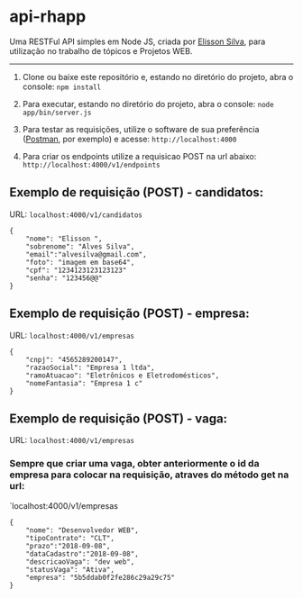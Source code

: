 # api-rhapp

Uma RESTFul API simples em Node JS, criada por [Elisson Silva](https://github.com/ElissonAlvesSilva), para utilização no trabalho de tópicos e Projetos WEB.

---

1) Clone ou baixe este repositório e, estando no diretório do projeto, abra o console: 
`npm install`

2) Para executar, estando no diretório do projeto, abra o console: 
`node app/bin/server.js`

3) Para testar as requisições, utilize o software de sua preferência ([Postman](https://chrome.google.com/webstore/detail/postman/fhbjgbiflinjbdggehcddcbncdddomop), por exemplo) e acesse:
`http://localhost:4000`

4) Para criar os endpoints utilize a requisicao POST na url abaixo:
`http://localhost:4000/v1/endpoints`

## Exemplo de requisição (POST) - candidatos:

URL:
`localhost:4000/v1/candidatos`

```
{
	"nome": "Elisson ",
	"sobrenome": "Alves Silva",
	"email":"alvesilva@gmail.com",
	"foto": "imagem em base64",
	"cpf": "1234123123123123"
	"senha": "123456@@"
} 
```

## Exemplo de requisição (POST) - empresa:

URL:
`localhost:4000/v1/empresas`

```
{
	"cnpj": "4565289200147",
	"razaoSocial": "Empresa 1 ltda",
	"ramoAtuacao": "Eletrônicos e Eletrodomésticos",
	"nomeFantasia": "Empresa 1 c"
}
```
## Exemplo de requisição (POST) - vaga:
URL:
`localhost:4000/v1/empresas`
### Sempre que criar uma vaga, obter anteriormente o id da empresa para colocar na requisição, atraves do método get na url:
`localhost:4000/v1/empresas


```
{
	"nome": "Desenvolvedor WEB",
	"tipoContrato": "CLT",
	"prazo":"2018-09-08",
	"dataCadastro":"2018-09-08",
	"descricaoVaga": "dev web",
	"statusVaga": "Ativa",
	"empresa": "5b5ddab0f2fe286c29a29c75"
}
```

	

